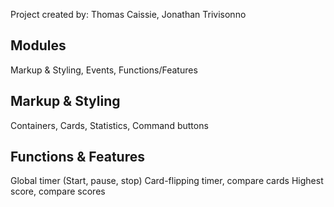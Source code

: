 Project created by: Thomas Caissie, Jonathan Trivisonno

Modules
-------
Markup & Styling, Events, Functions/Features

Markup & Styling
----------------
Containers, Cards, Statistics, Command buttons

Functions & Features
--------------------
Global timer (Start, pause, stop)
Card-flipping timer, compare cards
Highest score, compare scores
